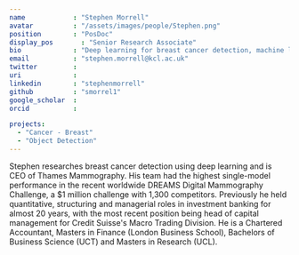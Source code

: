 ```yaml
---
name            : "Stephen Morrell"
avatar          : "/assets/images/people/Stephen.png"
position        : "PosDoc"
display_pos		  : "Senior Research Associate"
bio             : "Deep learning for breast cancer detection, machine learning for algo trading"
email           : "stephen.morrell@kcl.ac.uk"
twitter         :
uri             :
linkedin        : "stephenmorrell"
github          : "smorrel1"
google_scholar  :
orcid           :

projects:
  - "Cancer - Breast"
  - "Object Detection"
---
```

Stephen researches breast cancer detection using deep learning and is CEO of Thames Mammography. His team had the highest single-model performance in the recent worldwide DREAMS Digital Mammography Challenge, a $1 million challenge with 1,300 competitors.  Previously he held quantitative, structuring and managerial roles in investment banking for almost 20 years, with the most recent position being head of capital management for Credit Suisse's Macro Trading Division. He is a Chartered Accountant, Masters in Finance (London Business School), Bachelors of Business Science (UCT) and Masters in Research (UCL).
